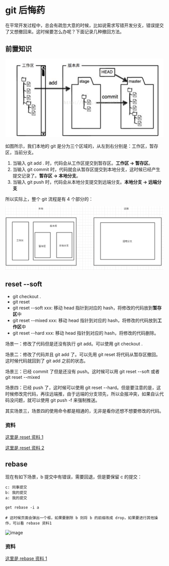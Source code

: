 # git 后悔药

在平常开发过程中，总会有疏忽大意的时候，比如说需求写错开发分支，错误提交了又想撤回来。这时候要怎么办呢？下面记录几种撤回方法。

## 前置知识

![image](/git/git_01.png)

如图所示，我们本地的 git 是分为三个区域的，从左到右分别是：工作区，暂存区，当前分支。

1. 当输入 git add . 时，代码会从工作区提交到暂存区。**工作区 -> 暂存区**。
2. 当输入 git commit 时，代码就会从暂存区提交到本地分支，这时候已经产生提交记录了。**暂存区 -> 本地分支**。
3. 当输入 git push 时，代码会从本地分支提交到远端分支。**本地分支 -> 远端分支**

所以实际上，整个 git 流程是有 4 个部分的：

![image](/git/git_02.png)

## reset --soft

- git checkout .
- git reset
- git reset --soft xxx: 移动 head 指针到对应的 hash，将修改的代码放到**暂存区**中
- git reset --mixed xxx: 移动 head 指针到对应的 hash，将修改的代码放到**工作区**中
- git reset --hard xxx: 移动 head 指针到对应的 hash，将修改的代码删除。

场景一：修改了代码但是还没有执行 git add。可以使用 git checkout .

场景二：修改了代码并且 git add 了。可以先用 git reset 将代码从暂存区撤回。这时候代码就回到了 git add 之前的状态。

场景三：已经 commit 了但是还没有 push。这时候可以用 git reset --soft 或者 git reset --mixed

场景四：已经 push 了，这时候可以使用 git reset --hard。但是要注意的是，这时候修改完代码，再往远端推，由于远端的分支领先，所以会报冲突，如果自认代码没问题，就可以使用 git push -f 来强制推送。

其实场景三，场景四的使用命令都是相通的，无非是看你还想不想要修改的代码。

### 资料

[这里是 reset 资料 1](https://blog.csdn.net/shufac/article/details/51758438)

[这里是 reset 资料 2](https://blog.csdn.net/edric1261234/article/details/82796506)

## rebase

现在有如下场景，b 提交中有错误，需要回退，但是要保留 c 的提交：

```
c: 同事提交
b: 我的提交
a: 我的提交
```

```shell
get rebase -i a

# 这时候页面会弹出一个框，如果要删除 b 则将 b 的前缀改成 drop，如果要进行其他操作，可以看 rebase 资料1
```

![image](/git/git-rebase.png)

### 资料

[这里是 rebase 资料 1](https://www.jianshu.com/p/4a8f4af4e803)
